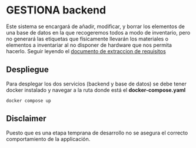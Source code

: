 # GESTIONA backend 

Este sistema se encargará de añadir, modificar, y borrar los elementos de una base de datos en la que recogeremos todos a modo de inventario, pero no generará las etiquetas que físicamente llevarán los materiales o elementos a inventariar al no disponer de hardware que nos permita hacerlo. Seguir leyendo el [documento de extraccion de requisitos](https://docs.google.com/document/d/1rboMuaQyziRRfbMhr1As2sXdRMfGw1Af3cIa1ZVOJnQ/edit?usp=sharing)



## Despliegue

Para desplegar los dos servicios (backend y base de datos) se debe tener docker instalado y navegar a la ruta donde está el __docker-compose.yaml__

`docker compose up`

## Disclaimer

Puesto que es una etapa temprana de desarrollo no se asegura el correcto comportamiento de la applicación.
